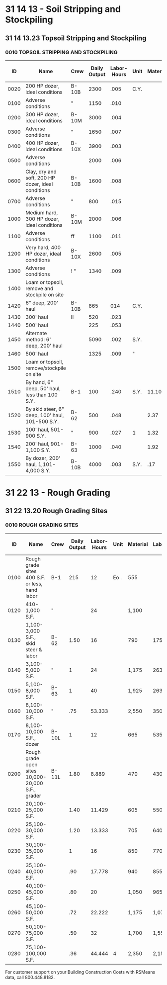 # 31 14 13 - Soil Stripping and Stockpiling

## 31 14 13.23 Topsoil Stripping and Stockpiling

### 0010 TOPSOIL STRIPPING AND STOCKPILING

| ID   | Name                                                                 | Crew   | Daily Output | Labor-Hours | Unit | Material | Labor      | Equipment | Total | Total Incl O&P |
|------|----------------------------------------------------------------------|--------|--------------|-------------|------|----------|------------|-----------|-------|----------------|
| 0020 | 200 HP dozer, ideal conditions                                       | B-10B  | 2300         | .005        | C.Y. |          | 262923263428| .59       | .88   | 1.07           |
| 0100 | Adverse conditions                                                   | "      | 1150         | .010        |      |          | .58        | 1.17      | 1.75  | 2.15           |
| 0200 | 300 HP dozer, ideal conditions                                       | B-10M  | 3000         | .004        |      |          | .54        | .76       | .93   |                |
| 0300 | Adverse conditions                                                   | "      | 1650         | .007        |      |          | .40        | .99       | 1.39  | 1.69           |
| 0400 | 400 HP dozer, ideal conditions                                       | B-10X  | 3900         | .003        |      |          | 17         | .64       | .81   | .95            |
| 0500 | Adverse conditions                                                   |        | 2000         | .006        |      |          | 1.24       | 1.57      | 1.86  |                |
| 0600 | Clay, dry and soft, 200 HP dozer, ideal conditions                   | B-10B  | 1600         | .008        |      |          | .84        | 1.26      | 1.55  |                |
| 0700 | Adverse conditions                                                   | "      | 800          | .015        |      |          | 1.69       | 2.52      | 3.09  |                |
| 1000 | Medium hard, 300 HP dozer, ideal conditions                          | B-10M  | 2000         | .006        |      |          | .82        | 1.15      | 1.40  |                |
| 1100 | Adverse conditions                                                   | ff     | 1100         | .011        |      |          | .61        | 1.48      | 2.09  | 2.53           |
| 1200 | Very hard, 400 HP dozer, ideal conditions                            | B-10X  | 2600         | .005        |      |          | .95        | 1.21      | 1.43  |                |
| 1300 | Adverse conditions                                                   | ! "    | 1340         | .009        |      |          | .50        | 1.85      | 2.35  | 2.77           |
| 1400 | Loam or topsoil, remove and stockpile on site                        |        |              |             |      |          |            |           |       |                |
| 1420 | 6" deep, 200' haul                                                   | B-10B  | 865          | 014         | C.Y. |          | .77        | 1.56      | 2.33  | 2.85           |
| 1430 | 300' haul                                                            | II     | 520          | .023        |      |          | 1.28       | 2.59      | 3.87  | 4.75           |
| 1440 | 500' haul                                                            |        | 225          | .053        |      |          | 2.96       | 6         | 8.96  | 11             |
| 1450 | Alternate method: 6" deep, 200' haul                                 |        | 5090         | .002        | S.Y. |          | .13        | .26       | .39   | .48            |
| 1460 | 500' haul                                                            |        | 1325         | .009        | "    |          | .50        | 1.02      | 1.52  | 1.87           |
| 1500 | Loam or topsoil, remove/stockpile on site                            |        |              |             |      |          |            |           |       |                |
| 1510 | By hand, 6" deep, 50' haul, less than 100 S.Y.                       | B-1    | 100          | .240        | S.Y. | 11.10    |            | 11.10     | 16.55 |                |
| 1520 | By skid steer, 6" deep, 100' haul, 101-500 S.Y.                      | B-62   | 500          | .048        |      | 2.37     | .3223      | 2.90      | 4.11  |                |
| 1530 | 100' haul, 501-900 S.Y.                                              | "      | 900          | .027        | 1    | 1.32     | .29        | 1.61      | 2.28  |                |
| 1540 | 200' haul, 901-1,100 S.Y.                                            | B-63   | 1000         | .040        |      | 1.92     | .26        | 2.18      | 3.14  |                |
| 1550 | By dozer, 200' haul, 1,101-4,000 S.Y.                                | B-10B  | 4000         | .003        | S.Y. | .17      | 34         | .51       | .62   |                |

# 31 22 13 - Rough Grading

## 31 22 13.20 Rough Grading Sites

### 0010 ROUGH GRADING SITES

| ID   | Name                                                                 | Crew   | Daily Output | Labor-Hours | Unit | Material | Labor | Equipment | Total | Total Incl O&P |
|------|----------------------------------------------------------------------|--------|--------------|-------------|------|----------|-------|-----------|-------|----------------|
| 0100 | Rough grade sites 400 S.F. or less, hand labor                       | B-1    | 215          | 12          | Eo . | 555      |       | 555       | 825   |                |
| 0120 | 410-1,000 S.F.                                                       | "      |              | 24          |      | 1,100    |       | 1,100     | 1,650 |                |
| 0130 | 1,100-3,000 S.F., skid steer & labor                                 | B-62   | 1.50         | 16          |      | 790      | 175   | 965       | 1,375 |                |
| 0140 | 3,100-5,000 S.F.                                                     | "      | 1            | 24          |      | 1,175    | 263   | 1,438     | 2,075 |                |
| 0150 | 5,100-8,000 S.F.                                                     | B-63   | 1            | 40          |      | 1,925    | 263   | 2,188     | 3,150 |                |
| 0160 | 8,100-10,000 S.F.                                                    | "      | .75          | 53.333      |      | 2,550    | 350   | 2,900     | 4,175 |                |
| 0170 | 8,100-10,000 S.F., dozer                                             | B-10L  | 1            | 12          |      | 665      | 535   | 1,200     | 1,575 |                |
| 0200 | Rough grade open sites 10,000-20,000 S.F., grader                    | B-11L  | 1.80         | 8.889       |      | 470      | 430   | 900       | 1,175 |                |
| 0210 | 20,100-25,000 S.F.                                                   |        | 1.40         | 11.429      |      | 605      | 550   | 1,155     | 1,500 |                |
| 0220 | 25,100-30,000 S.F.                                                   |        | 1.20         | 13.333      |      | 705      | 640   | 1,345     | 1,750 |                |
| 0230 | 30,100-35,000 S.F.                                                   |        | 1            | 16          |      | 850      | 770   | 1,620     | 2,100 |                |
| 0240 | 35,100-40,000 S.F.                                                   |        | .90          | 17.778      |      | 940      | 855   | 1,795     | 2,350 |                |
| 0250 | 40,100-45,000 S.F.                                                   |        | .80          | 20          |      | 1,050    | 965   | 2,015     | 2,625 |                |
| 0260 | 45,100-50,000 S.F.                                                   |        | .72          | 22.222      |      | 1,175    | 1,075 | 2,250     | 2,925 |                |
| 0270 | 50,100-75,000 S.F.                                                   |        | .50          | 32          |      | 1,700    | 1,550 | 3,250     | 4,225 |                |
| 0280 | 75,100-100,000 S.F.                                                  |        | .36          | 44.444      | 4    | 2,350    | 2,150 | 4,500     | 5,850 |                |

For customer support on your Building Construction Costs with RSMeans data, call 800.448.8182.